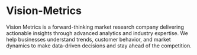 # Vision-Metrics
 Vision Metrics is a forward-thinking market research company delivering actionable insights through advanced analytics and industry expertise. We help businesses understand trends, customer behavior, and market dynamics to make data-driven decisions and stay ahead of the competition.
